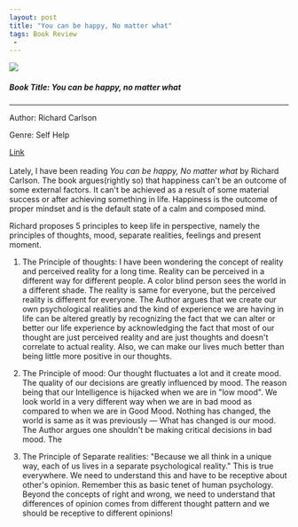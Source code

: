 ```yaml
---
layout: post
title: "You can be happy, No matter what"
tags: Book Review
 -
---
```


<div class="card">
  <img src="/as_blog/images/youcanbe.jpeg">
  <div class="card-body">
    <h5 class="card-title">Book Title: You can be happy, no matter what</h5><hr>
    <p class="card-text">Author: Richard Carlson</p>
    <p>Genre: Self Help</p>
    <a href="https://g.co/kgs/rYFGDH">Link </a>
  </div>
</div>
<br>
Lately, I have been reading <i>You can be happy, No matter what</i> by Richard Carlson. The book argues(rightly so) that happiness can't be an outcome of some external factors. It can't be achieved as a result of some material success or after achieving something in life. Happiness is the outcome of proper mindset and is the default state of a calm and composed mind.

Richard proposes 5 principles to keep life in perspective, namely the principles of thoughts, mood, separate realities, feelings and present moment.

1. The Principle of thoughts: I have been wondering the concept of reality and perceived reality for a long time. Reality can be perceived in a different way for different people. A color blind person sees the world in a different shade. The reality is same for everyone, but the perceived reality is different for everyone. The Author argues that we create our own psychological realities and the kind of experience we are having in life can be altered greatly by recognizing the fact that we can alter or better our life experience by acknowledging the fact that most of our thought are just perceived reality and are just thoughts and doesn't correlate to actual reality. Also, we can make our lives much better than being little more positive in our thoughts.

2. The Principle of mood: Our thought fluctuates a lot and it create mood. The quality of our decisions are greatly influenced by mood. The reason being that our Intelligence is hijacked when we are in "low mood". We look world in a very different way when we are in bad mood as compared to when we are in Good Mood. Nothing has changed, the world is same as it was previously —  What has changed is our mood. The Author argues one shouldn't be making critical decisions in bad mood. The

3. The Principle of Separate realities: "Because we all think in a unique way, each of us lives in a separate psychological reality." This is true everywhere. We need to understand this and have to be receptive about other's opinion. Remember this as basic tenet of human psychology.  Beyond the concepts of right and wrong, we need to understand that differences of opinion comes from different thought pattern and we should be receptive to different opinions!